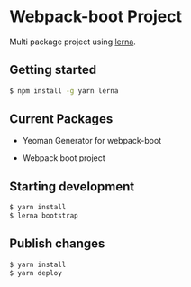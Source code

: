 # Webpack-boot Project

Multi package project using [lerna](https://lernajs.io/). 

## Getting started

```bash
$ npm install -g yarn lerna
```

## Current Packages

* Yeoman Generator for webpack-boot

* Webpack boot project

## Starting development
```bash
$ yarn install
$ lerna bootstrap
```

## Publish changes

```bash
$ yarn install 
$ yarn deploy
```